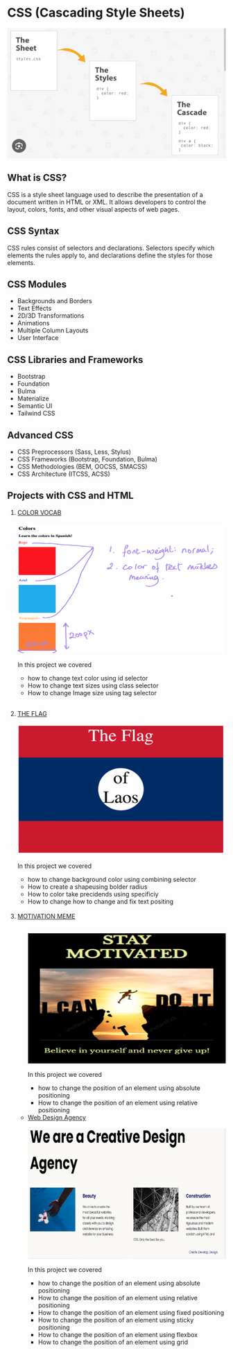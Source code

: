 # CSS (Cascading Style Sheets)
<img src="./cascad.png" alt="Cascading Style Sheet" width="100%" height="300">

## What is CSS?
CSS is a style sheet language used to describe the presentation of a document written in HTML or XML. It allows developers to control the layout, colors, fonts, and other visual aspects of web pages.

## CSS Syntax
CSS rules consist of selectors and declarations. Selectors specify which elements the rules apply to, and declarations define the styles for those elements.

## CSS Modules
- Backgrounds and Borders
- Text Effects
- 2D/3D Transformations
- Animations
- Multiple Column Layouts
- User Interface

## CSS Libraries and Frameworks
- Bootstrap
- Foundation
- Bulma
- Materialize
- Semantic UI
- Tailwind CSS

## Advanced CSS
- CSS Preprocessors (Sass, Less, Stylus)
- CSS Frameworks (Bootstrap, Foundation, Bulma)
- CSS Methodologies (BEM, OOCSS, SMACSS)
- CSS Architecture (ITCSS, ACSS)

## Projects with CSS and HTML
<ol>
    <li> <a href="./ColorVocabProject/">COLOR VOCAB</a> </li><br />
   <img src="./ColorVocabProject/goal.png" alt="Color Vocabulary" width="500" height="300"> <br />
    <p>In this project we covered <ul> <li>how to change text color using id selector</li>
        <li>How to change text sizes using class selector</li>
        <li>How to change Image size using tag selector</li> 
        </ul>
        <br /> 
    </p>
    <li> <a href="./CSSFlagProject/"> THE FLAG </a> </li><br />
        <img src="./CSSFlagProject/goal.png" alt="The Flag" width="500" height="300"> <br />
        <p>In this project we covered <ul> <li>how to change background color using combining selector</li>
        <li>How to create a shapeusing bolder radius </li>
        <li>How to color take precidends using specificiy</li>
        <li>How to change how to change and fix text positing </li>
    </ul>
    <br />
    <li><a  href="./MotivationMemeProject/">MOTIVATION MEME</a></li>
    <br />
    <ul>
        <img src="./MotivationMemeProject/goal.png" alt="Motivation Meme" width="500" height="300"> <br />
        <p>In this project we covered <ul> <li>how to change the position of an element using absolute positioning</li>
        <li>How to change the position of an element using relative positioning</li> 
    </ul>
    <li><a href="./WebDesignAgencyProject/">Web Design Agency</a></li>
    <br />
    <img src="./WebDesignAgencyProject/goal.png" alt="Web Design Agency" width="500" height="300"> <br />
    <p>In this project we covered 
        <ul>
            <li>how to change the position of an element using absolute positioning</li>
            <li>How to change the position of an element using relative positioning</li>
            <li>How to change the position of an element using fixed positioning</li>
            <li>How to change the position of an element using sticky positioning</li>
            <li>How to change the position of an element using flexbox</li>
            <li>How to change the position of an element using grid</li>
        </ul>
    </p>
</o>